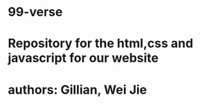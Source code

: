 # 99-verse
# Repository for the html,css and javascript for our website
# authors: Gillian, Wei Jie
